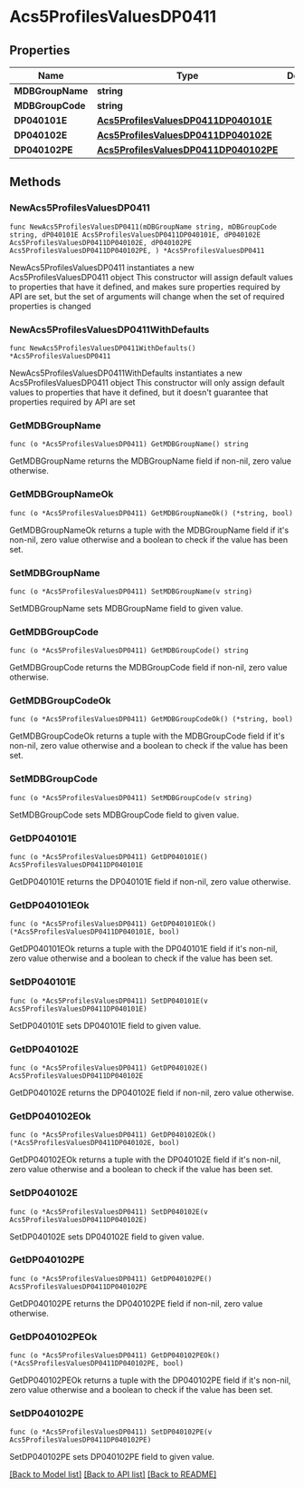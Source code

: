 # Acs5ProfilesValuesDP0411

## Properties

Name | Type | Description | Notes
------------ | ------------- | ------------- | -------------
**MDBGroupName** | **string** |  | 
**MDBGroupCode** | **string** |  | 
**DP040101E** | [**Acs5ProfilesValuesDP0411DP040101E**](Acs5ProfilesValuesDP0411DP040101E.md) |  | 
**DP040102E** | [**Acs5ProfilesValuesDP0411DP040102E**](Acs5ProfilesValuesDP0411DP040102E.md) |  | 
**DP040102PE** | [**Acs5ProfilesValuesDP0411DP040102PE**](Acs5ProfilesValuesDP0411DP040102PE.md) |  | 

## Methods

### NewAcs5ProfilesValuesDP0411

`func NewAcs5ProfilesValuesDP0411(mDBGroupName string, mDBGroupCode string, dP040101E Acs5ProfilesValuesDP0411DP040101E, dP040102E Acs5ProfilesValuesDP0411DP040102E, dP040102PE Acs5ProfilesValuesDP0411DP040102PE, ) *Acs5ProfilesValuesDP0411`

NewAcs5ProfilesValuesDP0411 instantiates a new Acs5ProfilesValuesDP0411 object
This constructor will assign default values to properties that have it defined,
and makes sure properties required by API are set, but the set of arguments
will change when the set of required properties is changed

### NewAcs5ProfilesValuesDP0411WithDefaults

`func NewAcs5ProfilesValuesDP0411WithDefaults() *Acs5ProfilesValuesDP0411`

NewAcs5ProfilesValuesDP0411WithDefaults instantiates a new Acs5ProfilesValuesDP0411 object
This constructor will only assign default values to properties that have it defined,
but it doesn't guarantee that properties required by API are set

### GetMDBGroupName

`func (o *Acs5ProfilesValuesDP0411) GetMDBGroupName() string`

GetMDBGroupName returns the MDBGroupName field if non-nil, zero value otherwise.

### GetMDBGroupNameOk

`func (o *Acs5ProfilesValuesDP0411) GetMDBGroupNameOk() (*string, bool)`

GetMDBGroupNameOk returns a tuple with the MDBGroupName field if it's non-nil, zero value otherwise
and a boolean to check if the value has been set.

### SetMDBGroupName

`func (o *Acs5ProfilesValuesDP0411) SetMDBGroupName(v string)`

SetMDBGroupName sets MDBGroupName field to given value.


### GetMDBGroupCode

`func (o *Acs5ProfilesValuesDP0411) GetMDBGroupCode() string`

GetMDBGroupCode returns the MDBGroupCode field if non-nil, zero value otherwise.

### GetMDBGroupCodeOk

`func (o *Acs5ProfilesValuesDP0411) GetMDBGroupCodeOk() (*string, bool)`

GetMDBGroupCodeOk returns a tuple with the MDBGroupCode field if it's non-nil, zero value otherwise
and a boolean to check if the value has been set.

### SetMDBGroupCode

`func (o *Acs5ProfilesValuesDP0411) SetMDBGroupCode(v string)`

SetMDBGroupCode sets MDBGroupCode field to given value.


### GetDP040101E

`func (o *Acs5ProfilesValuesDP0411) GetDP040101E() Acs5ProfilesValuesDP0411DP040101E`

GetDP040101E returns the DP040101E field if non-nil, zero value otherwise.

### GetDP040101EOk

`func (o *Acs5ProfilesValuesDP0411) GetDP040101EOk() (*Acs5ProfilesValuesDP0411DP040101E, bool)`

GetDP040101EOk returns a tuple with the DP040101E field if it's non-nil, zero value otherwise
and a boolean to check if the value has been set.

### SetDP040101E

`func (o *Acs5ProfilesValuesDP0411) SetDP040101E(v Acs5ProfilesValuesDP0411DP040101E)`

SetDP040101E sets DP040101E field to given value.


### GetDP040102E

`func (o *Acs5ProfilesValuesDP0411) GetDP040102E() Acs5ProfilesValuesDP0411DP040102E`

GetDP040102E returns the DP040102E field if non-nil, zero value otherwise.

### GetDP040102EOk

`func (o *Acs5ProfilesValuesDP0411) GetDP040102EOk() (*Acs5ProfilesValuesDP0411DP040102E, bool)`

GetDP040102EOk returns a tuple with the DP040102E field if it's non-nil, zero value otherwise
and a boolean to check if the value has been set.

### SetDP040102E

`func (o *Acs5ProfilesValuesDP0411) SetDP040102E(v Acs5ProfilesValuesDP0411DP040102E)`

SetDP040102E sets DP040102E field to given value.


### GetDP040102PE

`func (o *Acs5ProfilesValuesDP0411) GetDP040102PE() Acs5ProfilesValuesDP0411DP040102PE`

GetDP040102PE returns the DP040102PE field if non-nil, zero value otherwise.

### GetDP040102PEOk

`func (o *Acs5ProfilesValuesDP0411) GetDP040102PEOk() (*Acs5ProfilesValuesDP0411DP040102PE, bool)`

GetDP040102PEOk returns a tuple with the DP040102PE field if it's non-nil, zero value otherwise
and a boolean to check if the value has been set.

### SetDP040102PE

`func (o *Acs5ProfilesValuesDP0411) SetDP040102PE(v Acs5ProfilesValuesDP0411DP040102PE)`

SetDP040102PE sets DP040102PE field to given value.



[[Back to Model list]](../README.md#documentation-for-models) [[Back to API list]](../README.md#documentation-for-api-endpoints) [[Back to README]](../README.md)


